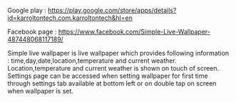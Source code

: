 Google play : https://play.google.com/store/apps/details?id=karroltontech.com.karroltontech&hl=en

Facebook page : https://www.facebook.com/Simple-Live-Wallpaper-487448068117189/

Simple live wallpaper is live wallpaper which provides following information : time,day,date,location,temperature and current weather. Location,temperature and current weather is shown on touch of screen.
Settings page can be accessed when setting wallpaper for first time through settings tab available at bottom left or on double tap on screen when wallpaper is set.
